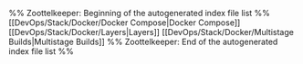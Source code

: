 %% Zoottelkeeper: Beginning of the autogenerated index file list  %%
 [[DevOps/Stack/Docker/Docker Compose|Docker Compose]]
 [[DevOps/Stack/Docker/Layers|Layers]]
 [[DevOps/Stack/Docker/Multistage Builds|Multistage Builds]]
%% Zoottelkeeper: End of the autogenerated index file list  %%
